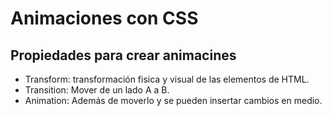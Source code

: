 # Animaciones con CSS

## Propiedades para crear animacines

- Transform: transformación fisica y visual de las elementos de HTML.
- Transition: Mover de un lado A a B.
- Animation: Además de moverlo y se pueden insertar cambios en medio.



